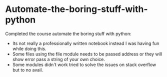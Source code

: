 # Automate-the-boring-stuff-with-python
Completed the course automate the boring stuff with python:
* Its not really a professionally written notebook instead I was having fun while doing this.
* Some files using the file module needs to be passed address or they will show error pass a string of your own choice.
* Some modules didn't work tried to solve the issues on stack overflow but to no avail.
 
